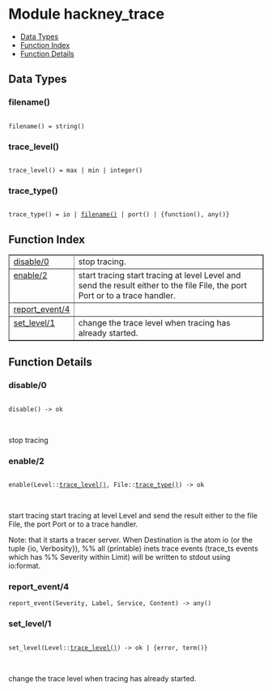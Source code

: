 

# Module hackney_trace #
* [Data Types](#types)
* [Function Index](#index)
* [Function Details](#functions)

<a name="types"></a>

## Data Types ##




### <a name="type-filename">filename()</a> ###


<pre><code>
filename() = string()
</code></pre>




### <a name="type-trace_level">trace_level()</a> ###


<pre><code>
trace_level() = max | min | integer()
</code></pre>




### <a name="type-trace_type">trace_type()</a> ###


<pre><code>
trace_type() = io | <a href="#type-filename">filename()</a> | port() | {function(), any()}
</code></pre>

<a name="index"></a>

## Function Index ##


<table width="100%" border="1" cellspacing="0" cellpadding="2" summary="function index"><tr><td valign="top"><a href="#disable-0">disable/0</a></td><td>stop tracing.</td></tr><tr><td valign="top"><a href="#enable-2">enable/2</a></td><td>start tracing
start tracing at level Level and send the result either to the file File,
the port Port or to a  trace handler.</td></tr><tr><td valign="top"><a href="#report_event-4">report_event/4</a></td><td></td></tr><tr><td valign="top"><a href="#set_level-1">set_level/1</a></td><td>change the trace level when tracing has already started.</td></tr></table>


<a name="functions"></a>

## Function Details ##

<a name="disable-0"></a>

### disable/0 ###

<pre><code>
disable() -&gt; ok
</code></pre>
<br />

stop tracing

<a name="enable-2"></a>

### enable/2 ###

<pre><code>
enable(Level::<a href="#type-trace_level">trace_level()</a>, File::<a href="#type-trace_type">trace_type()</a>) -&gt; ok
</code></pre>
<br />

start tracing
start tracing at level Level and send the result either to the file File,
the port Port or to a  trace handler.

Note: that it starts a tracer server.
When Destination is the atom io (or the tuple {io, Verbosity}),
%% all (printable) inets trace events (trace_ts events which has
%% Severity within Limit) will be written to stdout using io:format.

<a name="report_event-4"></a>

### report_event/4 ###

`report_event(Severity, Label, Service, Content) -> any()`

<a name="set_level-1"></a>

### set_level/1 ###

<pre><code>
set_level(Level::<a href="#type-trace_level">trace_level()</a>) -&gt; ok | {error, term()}
</code></pre>
<br />

change the trace level when tracing has already started.

